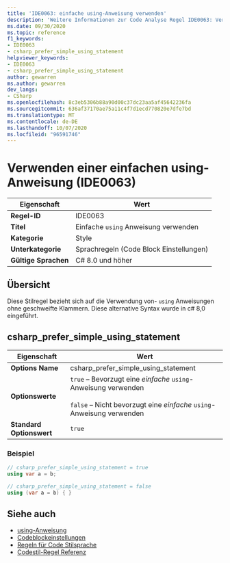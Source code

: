 ```yaml
---
title: 'IDE0063: einfache using-Anweisung verwenden'
description: 'Weitere Informationen zur Code Analyse Regel IDE0063: Verwenden der einfachen using-Anweisung'
ms.date: 09/30/2020
ms.topic: reference
f1_keywords:
- IDE0063
- csharp_prefer_simple_using_statement
helpviewer_keywords:
- IDE0063
- csharp_prefer_simple_using_statement
author: gewarren
ms.author: gewarren
dev_langs:
- CSharp
ms.openlocfilehash: 8c3eb5306b88a90d00c37dc23aa5af45642236fa
ms.sourcegitcommit: 636af37170ae75a11c4f7d1ecd770820e7dfe7bd
ms.translationtype: MT
ms.contentlocale: de-DE
ms.lasthandoff: 10/07/2020
ms.locfileid: "96591746"
---
```

# <a name="use-simple-using-statement-ide0063"></a>Verwenden einer einfachen using-Anweisung (IDE0063)

|Eigenschaft|Wert|
|-|-|
| **Regel-ID** | IDE0063 |
| **Titel** | Einfache `using` Anweisung verwenden |
| **Kategorie** | Style |
| **Unterkategorie** | Sprachregeln (Code Block Einstellungen) |
| **Gültige Sprachen** | C# 8.0 und höher |

## <a name="overview"></a>Übersicht

Diese Stilregel bezieht sich auf die Verwendung von- `using` Anweisungen ohne geschweifte Klammern. Diese alternative Syntax wurde in c# 8,0 eingeführt.

## <a name="csharp_prefer_simple_using_statement"></a>csharp_prefer_simple_using_statement

|Eigenschaft|Wert|
|-|-|
| **Options Name** | csharp_prefer_simple_using_statement
| **Optionswerte** | `true` – Bevorzugt eine *einfache* `using`-Anweisung verwenden<br /><br />`false` – Nicht bevorzugt eine *einfache* `using`-Anweisung verwenden |
| **Standard Optionswert** | `true` |

### <a name="example"></a>Beispiel

```csharp
// csharp_prefer_simple_using_statement = true
using var a = b;

// csharp_prefer_simple_using_statement = false
using (var a = b) { }
```

## <a name="see-also"></a>Siehe auch

- [using-Anweisung](../../../csharp/language-reference/keywords/using-statement.md)
- [Codeblockeinstellungen](code-block-preferences.md)
- [Regeln für Code Stilsprache](language-rules.md)
- [Codestil-Regel Referenz](index.md)
